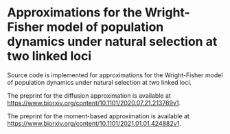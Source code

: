 # Approximations for the Wright-Fisher model of population dynamics under natural selection at two linked loci

Source code is implemented for approximations for the Wright-Fisher model of population dynamics under natural selection at two linked loci.

The preprint for the diffusion approximation is available at https://www.biorxiv.org/content/10.1101/2020.07.21.213769v1.

The preprint for the moment-based approximation is available at https://www.biorxiv.org/content/10.1101/2021.01.01.424882v1.
